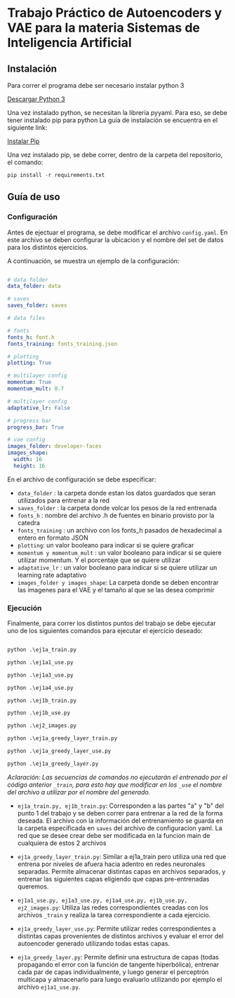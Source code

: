 # Trabajo Práctico de Autoencoders y VAE para la materia Sistemas de Inteligencia Artificial

## Instalación

Para correr el programa debe ser necesario instalar python 3

[Descargar Python 3](https://www.python.org/downloads/)

Una vez instalado python, se necesitan la librería pyyaml.
Para eso, se debe tener instalado pip para python
La guía de instalación se encuentra en el siguiente link:

[Instalar Pip](https://tecnonucleous.com/2018/01/28/como-instalar-pip-para-python-en-windows-mac-y-linux/)

Una vez instalado pip, se debe correr, dentro de la carpeta del repositorio, el comando:

```python
pip install -r requirements.txt
```

## Guía de uso

### Configuración

Antes de ejectuar el programa, se debe modificar el archivo `config.yaml`.
En este archivo se deben configurar la ubicacion y el nombre del set de datos para los distintos ejercicios.

A continuación, se muestra un ejemplo de la configuración:

```yaml

# data folder
data_folder: data

# saves
saves_folder: saves

# data files

# fonts
fonts_h: font.h
fonts_training: fonts_training.json

# plotting
plotting: True

# multilayer config
momentum: True
momentum_mult: 0.7

# multilayer config
adaptative_lr: False

# progress bar
progress_bar: True

# vae config
images_folder: developer-faces
images_shape:
  width: 16
  height: 16


```

En el archivo de configuración se debe especificar:
 * `data_folder` : la carpeta donde estan los datos guardados que seran utilizados para entrenar a la red
 * `saves_folder` : la carpeta donde volcar los pesos de la red entrenada
 * `fonts_h` : nombre del archivo .h de fuentes en binario provisto por la catedra
 * `fonts_training` : un archivo con los fonts_h pasados de hexadecimal  a entero en formato JSON
 * `plotting`: un valor booleano para indicar si se quiere graficar
 * `momentum y momentum_mult` : un valor booleano para indicar si se quiere utilizar momentum. Y el porcentaje que se quiere utilizar
 * `adaptative_lr` :  un valor booleano para indicar si se quiere utilizar un learning rate adaptativo
 * `images_folder y images_shape`: La carpeta donde se deben encontrar las imagenes para el VAE y el tamaño al que se las desea comprimir
 

### Ejecución

Finalmente, para correr los distintos puntos del trabajo se debe ejecutar uno de los siguientes comandos para ejecutar el ejercicio deseado:

```python

python .\ej1a_train.py

python .\ej1a1_use.py

python .\ej1a3_use.py

python .\ej1a4_use.py

python .\ej1b_train.py

python .\ej1b_use.py

python .\ej2_images.py

python .\ej1a_greedy_layer_train.py

python .\ej1a_greedy_layer_use.py

python .\ej1a_greedy_layer.py

```

*Aclaración: Las secuencias de comandos no ejecutarán el entrenado por el código anterior `_train`, para esto hay que modificar en los `_use` el nombre del archivo a utilizar por el nombre del generado.*

* `ej1a_train.py, ej1b_train.py`:
    Corresponden a las partes "a" y "b" del punto 1 del trabajo y se deben correr para entrenar a la red de la forma deseada. El archivo con la información del entrenamiento se guarda en la carpeta especificada en `saves` del archivo de configuracion yaml. La red que se desee crear debe ser modificada en la funcion main de cualquiera de estos 2 archivos

* `ej1a_greedy_layer_train.py`:
    Similar a ej1a_train pero utiliza una red que entrena por niveles de afuera hacia adentro en redes neuronales separadas. Permite almacenar distintas capas en archivos separados, y entrenar las siguientes capas eligiendo que capas pre-entrenadas queremos.

* `ej1a1_use.py, ej1a3_use.py, ej1a4_use.py, ej1b_use.py, ej2_images.py`:
    Utiliza las redes correspondientes creadas con los archivos `_train` y realiza la tarea correspondiente a cada ejercicio.

* `ej1a_greedy_layer_use.py`:
    Permite utilizar redes correspondientes a distintas capas provenientes de distintos archivos y evaluar el error del autoencoder generado utilizando todas estas capas.

* `ej1a_greedy_layer.py`:
    Permite definir una estructura de capas (todas propagando el error con la función de tangente hiperbólica), entrenar cada par de capas individualmente, y luego generar el perceptrón multicapa y almacenarlo para luego evaluarlo utilizando por ejemplo el archivo `ej1a1_use.py`.